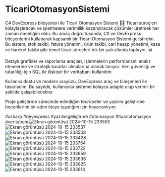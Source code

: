 # TicariOtomasyonSistemi
C# DevExpress bileşenleri ile Ticari Otomasyon Sistemi 👨‍🔧 Ticari süreçleri kolaylaştıracak ve işletmelere verimlilik kazandıracak çözümler üretmek her zaman önceliğim oldu. Bu amaç doğrultusunda, C# ve DevExpress bileşenlerini kullanarak kapsamlı bir Ticari Otomasyon Sistemi geliştirdim.
Bu sistem; stok takibi, fatura yönetimi, ürün takibi, cari hesap yönetimi, kasa ve hareket takibi gibi temel ticari süreçleri tek bir çatı altında topluyor. 📊

Detaylı grafikler ve raporlama araçları, işletmelerin performansını analiz etmelerine ve stratejik kararlar almalarına olanak tanıyor. Veri güvenliği ve tutarlılığı için SQL ile ilişkisel bir veritabanı kullandım.

Kullanıcı dostu ve modern arayüzü, DevExpress araç ve bileşenleri ile tasarladım. Bu sayede, kullanıcılar sisteme kolayca adapte olup verimli bir şekilde çalışabilecekler.

Proje geliştirme sürecinde edindiğim tecrübeler ve yazılım geliştirme becerilerimi bir adım öteye taşıdığım için heyecanlıyım.

#csharp #devexpress #yazılımgeliştirme #otomasyon #ticariotomasyon #veritabanı
![Ekran görüntüsü 2024-10-15 233553](https://github.com/user-attachments/assets/bda82465-b9fb-4b92-b82f-266b9201b7ec)
![Ekran görüntüsü 2024-10-15 233537](https://github.com/user-attachments/assets/638427fd-4ddd-4ef2-be58-50bdfce5ca12)
![Ekran görüntüsü 2024-10-15 233508](https://github.com/user-attachments/assets/3fee1c03-4407-4788-8c5c-9b7d0953d6e0)
![Ekran görüntüsü 2024-10-15 233428](https://github.com/user-attachments/assets/dffd1b07-179d-4c62-a368-f8f0e8c4b8df)
![Ekran görüntüsü 2024-10-15 233754](https://github.com/user-attachments/assets/16366354-a89d-4262-90da-f61bf034a27d)
![Ekran görüntüsü 2024-10-15 233722](https://github.com/user-attachments/assets/74d051a2-9941-43bf-9afc-fc30cccb6b0a)
![Ekran görüntüsü 2024-10-15 233659](https://github.com/user-attachments/assets/a83bdded-7580-4467-b959-938401be964d)
![Ekran görüntüsü 2024-10-15 233636](https://github.com/user-attachments/assets/08a58d84-1ff4-401a-b1c4-194fdeebe86c)
![Ekran görüntüsü 2024-10-15 233625](https://github.com/user-attachments/assets/01da93ac-0fe0-430f-b8c2-d6f1f11f8d49)
![Ekran görüntüsü 2024-10-15 233614](https://github.com/user-attachments/assets/04644331-812a-438c-b2ec-f7e33a015542)
